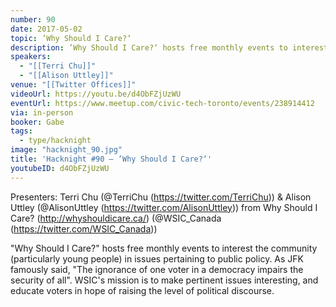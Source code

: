 ```yaml
---
number: 90
date: 2017-05-02
topic: ’Why Should I Care?‘
description: ’Why Should I Care?‘ hosts free monthly events to interest the community (particularly young people) in issues pertaining to public policy. As JFK famously said, ’The ignorance of one voter in a democracy impairs the security of all’. WSIC's mission is to make pertinent issues interesting, and educate voters in hope of raising the level of political discourse. http://whyshouldicare.ca
speakers:
  - "[[Terri Chu]]"
  - "[[Alison Uttley]]"
venue: "[[Twitter Offices]]"
videoUrl: https://youtu.be/d4ObFZjUzWU
eventUrl: https://www.meetup.com/civic-tech-toronto/events/238914412
via: in-person
booker: Gabe
tags:
  - type/hacknight
image: "hacknight_90.jpg"
title: 'Hacknight #90 – ’Why Should I Care?‘'
youtubeID: d4ObFZjUzWU
---
```


Presenters: Terri Chu (@TerriChu (https://twitter.com/TerriChu)) & Alison Uttley (@AlisonUttley (https://twitter.com/AlisonUttley)) from Why Should I Care? (http://whyshouldicare.ca/) (@WSIC_Canada (https://twitter.com/WSIC_Canada))

"Why Should I Care?" hosts free monthly events to interest the community (particularly young people) in issues pertaining to public policy. As JFK famously said, "The ignorance of one voter in a democracy impairs the security of all". WSIC's mission is to make pertinent issues interesting, and educate voters in hope of raising the level of political discourse.
